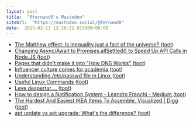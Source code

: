 ```yaml
---
layout: post
title:  "@fernand0's Mastodon"
siteUrl:  "https://mastodon.social/@fernand0"
date:  2025-02-13 12:20:22.915000+00:00
---
```

*  [The Matthew effect: Is inequality just a fact of the universe? ](https://bigthink.com/politics-current-affairs/is-there-a-scientific-law-stating-that-inequality-is-a-fact-of-the-universe/?ref=refin) ([toot](https://mastodon.social/@fernand0/113996544272728106))
*  [Changing Async/Await to Promises.allSettled() to Speed Up API Calls in Node.JS ](https://levelup.gitconnected.com/changing-async-await-to-promises-all-to-speed-up-api-calls-in-node-js-348ea70592f) ([toot](https://mastodon.social/@fernand0/113996366594321052))
*  [Pages that didn't make it into "How DNS Works" ](https://jvns.ca/blog/2022/05/10/pages-that-didn-t-make-it-into--how-dns-works-/?ref=refin) ([toot](https://mastodon.social/@fernand0/113996189886496042))
*  [Influencer culture comes for academia ](https://www.salon.com/2022/04/30/influencer-culture-is-everywhere-even-in-academia/?ref=refin) ([toot](https://mastodon.social/@fernand0/113995949181277201))
*  [Understanding /etc/passwd file in Linux ](https://dev.to/kcdchennai/understanding-etcpasswd-file-in-linux-1k2) ([toot](https://mastodon.social/@fernand0/113994240047266189))
*  [Useful Linux Commands ](https://dev.to/software_writer/useful-linux-commands-2ac) ([toot](https://mastodon.social/@fernand0/113992386889912076))
*  [Leve despertar…. ](https://avecesunafoto.wordpress.com/2025/02/12/leve-despertar) ([toot](https://mastodon.social/@fernand0/113992344973288586))
*  [How to design a Notification System - Leandro Franchi - Medium ](https://leandrofranchi.medium.com/how-to-design-a-notification-system-23f381cdeb0) ([toot](https://mastodon.social/@fernand0/113991993047679025))
*  [The Hardest And Easiest IKEA Items To Assemble, Visualized \| Digg ](https://digg.com/data-viz/link/the-hardest-and-easiest-ikea-items-to-assemble-visualized-jKRgSPHwF) ([toot](https://mastodon.social/@fernand0/113991803543710034))
*  [apt update vs apt upgrade: What's the difference? ](https://dev.to/kcdchennai/apt-update-vs-apt-upgrade-whats-the-difference-2ff) ([toot](https://mastodon.social/@fernand0/113991672454156461))
